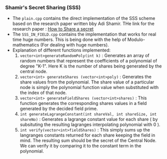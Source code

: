 ### Shamir's Secret Sharing (SSS)

- The ``` plain.cpp ``` contains the direct implementation of the SSS scheme based on the research paper written bby Adi Shamir. THe link for the research paper : [How to Share a secret](https://web.mit.edu/6.857/OldStuff/Fall03/ref/Shamir-HowToShareASecret.pdf)
- The ```SSS_IN_FIELD.cpp``` contains the implementation that works for real time huge numbers. This is being done with the help of Modulo-mathematics (For dealing with huge numbers).
- Explanation of different functions implemented: 
    1. ``` vector<int>generateRandomPoly(int k) ``` : Generates an array of random numbers that represent the coefficients of a polynomial of degree "K-1". Here K is the number of shares being generated by the central node. 
    2. ``` vector<int> generateShares (vector<int>poly) ``` : Generates the share values from the polynomial. The share value of a particular node is simply the polynomial function value when substituted with the index of that node.
    3. ``` vector<int> generateFieldShares (vector<int>shares) ``` : This function generates the corresponding shares values in a field generated by the decided field prime.
    4. ``` int generateLagrangeConstant(int shareVal, int shareSize, int shareNo) ``` : Generates a lagrange constant value for each share ( by subsituting the resulting lagranges interpolating polynomial with 0 ).
    5. ``` int verify(vector<int>fieldShares) ``` : This simply sums up the langranges constants returned for each share keeping the field in mind. The resulting sum should be the secret of the Central Node. We can verify it by comparing it to the constant term in the polynomial.